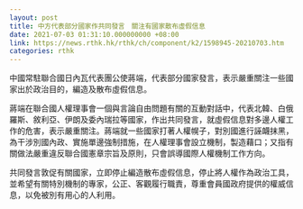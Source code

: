 ```yaml
---
layout: post
title: 中方代表部分國家作共同發言　關注有國家散布虛假信息
date: 2021-07-03 01:31:10.000000000 +08:00
link: https://news.rthk.hk/rthk/ch/component/k2/1598945-20210703.htm
categories: rthk
---
```


中國常駐聯合國日內瓦代表團公使蔣端，代表部分國家發言，表示嚴重關注一些國家出於政治目的，編造及散布虛假信息。

蔣端在聯合國人權理事會一個與言論自由問題有關的互動對話中，代表北韓、白俄羅斯、敘利亞、伊朗及委內瑞拉等國家，作出共同發言，就虛假信息對多邊人權工作的危害，表示嚴重關注。蔣端就一些國家打著人權幌子，對別國進行誣衊抹黑，為干涉別國內政、實施單邊強制措施，在人權理事會設立機制，製造藉口；又指有關做法嚴重違反聯合國憲章宗旨及原則，只會誤導國際人權機制工作方向。

共同發言敦促有關國家，立即停止編造散布虛假信息，停止將人權作為政治工具，並希望有關特別機制的專家，公正、客觀履行職責，尊重會員國政府提供的權威信息，以免被別有用心的人利用。
